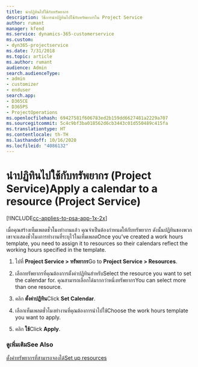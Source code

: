 ```yaml
---
title: นำปฏิทินไปใช้กับทรัพยากร
description: วิธีการนำปฏิทินไปใช้กับทรัพยากรใน Project Service
author: rumant
manager: kfend
ms.service: dynamics-365-customerservice
ms.custom:
- dyn365-projectservice
ms.date: 7/31/2018
ms.topic: article
ms.author: rumant
audience: Admin
search.audienceType:
- admin
- customizer
- enduser
search.app:
- D365CE
- D365PS
- ProjectOperations
ms.openlocfilehash: 69427581f606783ed2b159dd6627481a2229a707
ms.sourcegitcommit: 5c4c9bf3ba018562d6cb3443c01d550489c415fa
ms.translationtype: HT
ms.contentlocale: th-TH
ms.lasthandoff: 10/16/2020
ms.locfileid: "4086132"
---
```

# <a name="apply-a-calendar-to-a-resource-project-service"></a><span data-ttu-id="00b86-103">นำปฏิทินไปใช้กับทรัพยากร (Project Service)</span><span class="sxs-lookup"><span data-stu-id="00b86-103">Apply a calendar to a resource (Project Service)</span></span>

[!INCLUDE[cc-applies-to-psa-app-1x-2x](../includes/cc-applies-to-psa-app-1x-2x.md)]

<span data-ttu-id="00b86-104">เมื่อคุณสร้างเท็มเพลตชั่วโมงทำงานแล้ว คุณจำเป็นต้องกำหนดให้กับทรัพยากร ดังนั้นปฏิทินของพวกเขาจะแสดงชั่วโมงการทำงานที่ระบุไว้ในเท็มเพลต</span><span class="sxs-lookup"><span data-stu-id="00b86-104">Once you’ve created a work hours template, you need to assign it to resources so their calendars reflect the working hours specified in the template.</span></span>  
  
1.  <span data-ttu-id="00b86-105">ไปที่ **Project Service > ทรัพยากร**</span><span class="sxs-lookup"><span data-stu-id="00b86-105">Go to **Project Service > Resources**.</span></span>  
  
2.  <span data-ttu-id="00b86-106">เลือกทรัพยากรที่คุณต้องการตั้งค่าปฏิทินสำหรับ</span><span class="sxs-lookup"><span data-stu-id="00b86-106">Select the resource you want to set the calendar for.</span></span> <span data-ttu-id="00b86-107">คุณสามารถเลือกได้มากกว่าหนึ่งทรัพยากร</span><span class="sxs-lookup"><span data-stu-id="00b86-107">You can select more than one resource.</span></span>  
  
3.  <span data-ttu-id="00b86-108">คลิก **ตั้งค่าปฏิทิน**</span><span class="sxs-lookup"><span data-stu-id="00b86-108">Click **Set Calendar**.</span></span>  
  
4.  <span data-ttu-id="00b86-109">เลือกเท็มเพลตชั่วโมงทำงานที่คุณต้องการนำไปใช้</span><span class="sxs-lookup"><span data-stu-id="00b86-109">Choose the work hours template you want to apply.</span></span>  
  
5.  <span data-ttu-id="00b86-110">คลิก **ใช้**</span><span class="sxs-lookup"><span data-stu-id="00b86-110">Click **Apply**.</span></span>  
  
### <a name="see-also"></a><span data-ttu-id="00b86-111">ดูเพิ่มเติม</span><span class="sxs-lookup"><span data-stu-id="00b86-111">See Also</span></span>  
 [<span data-ttu-id="00b86-112">ตั้งค่าทรัพยากรที่สามารถจองได้</span><span class="sxs-lookup"><span data-stu-id="00b86-112">Set up resources</span></span>](../psa/set-up-resources.md)
